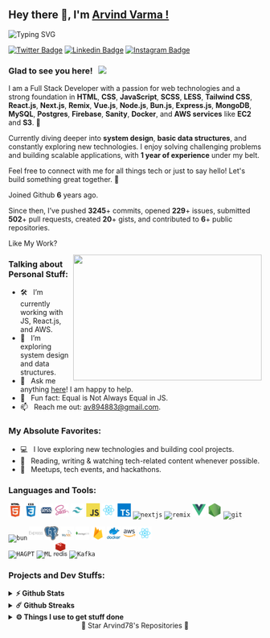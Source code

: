 ## Hey there 👋, I'm [Arvind Varma !](https://github.com/Arvind78/)

![Typing SVG](https://readme-typing-svg.herokuapp.com?color=%2336BCF7&lines=I+am+Arvind+Varma;Full-Stack+Web+Developer;Skilled+in+HTML%2C+CSS%2C+JavaScript;React%2C+Next.js%2C+Remix%2C+Tailwind+CSS;Node.js%2C+Express%2C+MongoDB%2C+MySQL;PostgreSQL%2C+Redis%2C+Kafka%2C+AWS%2C+Docker)

[![Twitter Badge](https://img.shields.io/badge/-Twitter-00acee?style=flat-square&logo=Twitter&logoColor=white)](https://twitter.com/)  [![Linkedin Badge](https://img.shields.io/badge/-LinkedIn-0e76a8?style=flat-square&logo=Linkedin&logoColor=white)](https://www.linkedin.com/in/arvind-varma-884a7423a/) [![Instagram Badge](https://img.shields.io/badge/-Instagram-e4405f?style=flat-square&logo=Instagram&logoColor=white)](https://instagram.com/)

### Glad to see you here! &nbsp; ![](https://visitor-badge.glitch.me/badge?page_id=Arvind78.Arvind78&style=flat-square&color=0088cc)

I am a Full Stack Developer with a passion for web technologies and a strong foundation in **HTML**, **CSS**, **JavaScript**, **SCSS**, **LESS**, **Tailwind CSS**, **React.js**, **Next.js**, **Remix**, **Vue.js**, **Node.js**, **Bun.js**, **Express.js**, **MongoDB**, **MySQL**, **Postgres**, **Firebase**, **Sanity**, **Docker**, and **AWS services** like **EC2** and **S3**. 🚀

Currently diving deeper into **system design**, **basic data structures**, and constantly exploring new technologies. I enjoy solving challenging problems and building scalable applications, with **1 year of experience** under my belt.

Feel free to connect with me for all things tech or just to say hello! Let's build something great together. 🌟

Joined Github **6** years ago.

Since then, I’ve pushed **3245**+ commits, opened **229**+ issues, submitted **502**+ pull requests, created **20**+ gists, and contributed to **6**+ public repositories.

Like My Work?


<img align="right" height="250" width="375" alt="" src="https://raw.githubusercontent.com///master/gifs/coder.gif" />

### Talking about Personal Stuff:

- 🛠 &nbsp; I’m currently working with JS, React.js, and AWS.
- 🚀 &nbsp; I’m exploring system design and data structures.
- 💬 &nbsp; Ask me anything [here](https://github.com/Arvind78/Arvind78/issues/2)! I am happy to help.
- 👾 &nbsp; Fun fact: Equal is Not Always Equal in JS.
- 📫 &nbsp; Reach me out: av894883@gmail.com.

### My Absolute Favorites:

- 💻 &nbsp; I love exploring new technologies and building cool projects.
- 📰 &nbsp; Reading, writing & watching tech-related content whenever possible.
- 🍕 &nbsp; Meetups, tech events, and hackathons.

### Languages and Tools:

<code><img height="27" src="https://raw.githubusercontent.com/github/explore/80688e429a7d4ef2fca1e82350fe8e3517d3494d/topics/html/html.png" alt="html"></code>
<code><img height="27" src="https://raw.githubusercontent.com/github/explore/80688e429a7d4ef2fca1e82350fe8e3517d3494d/topics/css/css.png" alt="css"></code>
<code><img height="27" src="https://raw.githubusercontent.com/github/explore/80688e429a7d4ef2fca1e82350fe8e3517d3494d/topics/less/less.png" alt="less"></code>
<code><img height="27" src="https://raw.githubusercontent.com/github/explore/80688e429a7d4ef2fca1e82350fe8e3517d3494d/topics/sass/sass.png" alt="scss"></code>
<code><img height="27" src="https://raw.githubusercontent.com/github/explore/80688e429a7d4ef2fca1e82350fe8e3517d3494d/topics/tailwind/tailwind.png" alt="tailwindcss"></code>
<code><img height="27" src="https://raw.githubusercontent.com/github/explore/80688e429a7d4ef2fca1e82350fe8e3517d3494d/topics/javascript/javascript.png" alt="javascript"></code>
<code><img height="27" src="https://raw.githubusercontent.com/github/explore/80688e429a7d4ef2fca1e82350fe8e3517d3494d/topics/react/react.png" alt="react"></code>
<code><img height="27" src="https://raw.githubusercontent.com/devicons/devicon/master/icons/typescript/typescript-original.svg" alt="typescript"></code>
<code><img height="27" src="https://iconape.com/wp-content/files/gm/82643/svg/next-js.svg" alt="nextjs"></code>
<code><img height="27" src="https://cdn.worldvectorlogo.com/logos/remix.svg" alt="remix"></code>
<code><img height="27" src="https://raw.githubusercontent.com/github/explore/01ea2a586e5da744792d0ccfce2f68b861f29301/topics/vue/vue.png" alt="vuejs"></code>
<code><img height="27" src="https://raw.githubusercontent.com/github/explore/80688e429a7d4ef2fca1e82350fe8e3517d3494d/topics/nodejs/nodejs.png" alt="nodejs"></code>
<code><img height="27" src="https://www.vectorlogo.zone/logos/git-scm/git-scm-icon.svg" alt="git"></code>

<code><img height="27" src="https://img.icons8.com/?size=100&id=yWJYgFcO1O8q&format=png&color=000000" alt="bun"></code>
<code><img height="27" src="https://raw.githubusercontent.com/github/explore/80688e429a7d4ef2fca1e82350fe8e3517d3494d/topics/express/express.png" alt="expressjs"></code>
<code><img height="27" src="https://raw.githubusercontent.com/github/explore/80688e429a7d4ef2fca1e82350fe8e3517d3494d/topics/postgresql/postgresql.png" alt="postgres"></code>
<code><img height="27" src="https://raw.githubusercontent.com/github/explore/379d49236d826364be968345e0a085d044108cff/topics/mysql/mysql.png" alt="mysql"></code>
<code><img height="27" src="https://raw.githubusercontent.com/github/explore/80688e429a7d4ef2fca1e82350fe8e3517d3494d/topics/mongodb/mongodb.png" alt="mongodb"></code>
<code><img height="27" src="https://raw.githubusercontent.com/github/explore/80688e429a7d4ef2fca1e82350fe8e3517d3494d/topics/firebase/firebase.png" alt="firebase"></code>
<code><img height="27" src="https://raw.githubusercontent.com/github/explore/80688e429a7d4ef2fca1e82350fe8e3517d3494d/topics/docker/docker.png" alt="docker"></code>
<code><img height="27" src="https://raw.githubusercontent.com/github/explore/80688e429a7d4ef2fca1e82350fe8e3517d3494d/topics/aws/aws.png" alt="aws"></code>
<code><img height="27" src="https://raw.githubusercontent.com/github/explore/80688e429a7d4ef2fca1e82350fe8e3517d3494d/topics/react/react.png" alt="react-native"></code>
<code> <img height="27" src="https://img.icons8.com/?size=100&id=FBO05Dys9QCg&format=png&color=000000" alt="HAGPT"></code>
<code><img height="27" src="https://img.icons8.com/?size=100&id=CE7FtcjlPLrE&format=png&color=000000" alt="ML"></code>
<code><img height="27" src="https://raw.githubusercontent.com/devicons/devicon/master/icons/redis/redis-original-wordmark.svg" alt="Radis"></code>
<code><img height="27" src="https://www.vectorlogo.zone/logos/apache_kafka/apache_kafka-icon.svg" alt="Kafka"></code>


### Projects and Dev Stuffs:

<details>
  <summary><b>⚡ Github Stats</b></summary>
  <br />
  <img height="180em" src="https://github-readme-stats.vercel.app/api?username=Arvind78&show_icons=true&hide_border=true&&count_private=true&include_all_commits=true" />
  <img height="180em" src="https://github-readme-stats.vercel.app/api/top-langs/?username=Arvind78&exclude_repo=KNN-Image-Classification&show_icons=true&hide_border=true&layout=compact&langs_count=8"/>
</details>

<details>
  <summary><b>☄️ Github Streaks</b></summary>

  <br />
  <img height="180em" src="https://github-readme-streak-stats.herokuapp.com/?user=Arvind78&hide_border=true" />
</details>

<details>
  <br />
  <summary><b>⚙️ Things I use to get stuff done</b></summary>
  	<ul>
  	    <li><b>OS:</b> Windows 11</li>
	    <li><b>Laptop: </b> Lenovo</li>
  	    <li><b>Browser: </b> Chrome & Edge</li>
	    <li><b>Terminal: </b> ZSH: Oh My Zsh (PowerLevel10k)</li>
	    <li><b>Code Editor:</b> VSCode - The best editor out there</li>
 	    <li><b>Other Tools:</b> Postman, Notion, Bitwarden, and Raindrop</li>
	    <li><b>To Stay Updated:</b> Twitter, Product Hunt, and Hacker News</li>
	</ul>
</details>


<div align="center">
🌟 Star Arvind78's Repositories 🌟
</div>
